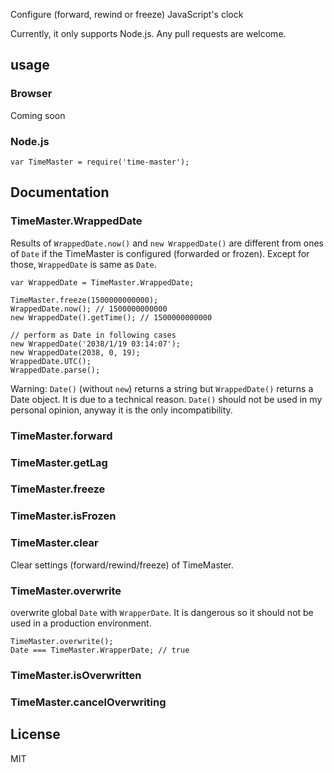 Configure (forward, rewind or freeze) JavaScript's clock

Currently, it only supports Node.js. Any pull requests are welcome.

## usage

### Browser
Coming soon

### Node.js

```
var TimeMaster = require('time-master');
```

## Documentation

### TimeMaster.WrappedDate
Results of `WrappedDate.now()` and `new WrappedDate()` are different from ones of `Date` if the TimeMaster is configured (forwarded or frozen). Except for those, `WrappedDate` is same as `Date`.

```
var WrappedDate = TimeMaster.WrappedDate;

TimeMaster.freeze(1500000000000);
WrappedDate.now(); // 1500000000000
new WrappedDate().getTime(); // 1500000000000

// perform as Date in following cases
new WrappedDate('2038/1/19 03:14:07');
new WrappedDate(2038, 0, 19);
WrappedDate.UTC();
WrappedDate.parse();
```

Warning: `Date()` (without `new`) returns a string but `WrappedDate()` returns a Date object. It is due to a technical reason. `Date()` should not be used in my personal opinion, anyway it is the only incompatibility.

### TimeMaster.forward

### TimeMaster.getLag

### TimeMaster.freeze

### TimeMaster.isFrozen

### TimeMaster.clear
Clear settings (forward/rewind/freeze) of TimeMaster.

### TimeMaster.overwrite
overwrite global `Date` with `WrapperDate`. It is dangerous so it should not be used in a production environment.

```
TimeMaster.overwrite();
Date === TimeMaster.WrapperDate; // true
```

### TimeMaster.isOverwritten

### TimeMaster.cancelOverwriting

## License

MIT
